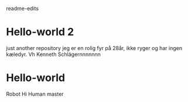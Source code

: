 readme-edits
# Hello-world 2
just another repository
jeg er en rolig fyr på 28år, ikke ryger og har ingen kæledyr.
Vh Kenneth Schlägernnnnnnn

# Hello-world
Robot
Hi Human
master
